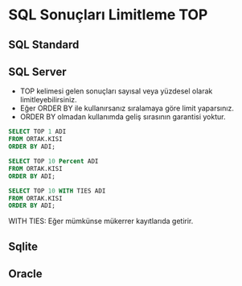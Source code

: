 # SQL Sonuçları Limitleme TOP 

## SQL Standard

## SQL Server

- TOP kelimesi gelen sonuçları sayısal veya yüzdesel olarak limitleyebilirsiniz.
- Eğer ORDER BY ile kullanırsanız sıralamaya göre limit yaparsınız.
- ORDER BY olmadan kullanımda geliş sırasının garantisi yoktur.


``` sql
SELECT TOP 1 ADI 
FROM ORTAK.KISI  
ORDER BY ADI;
```

``` sql
SELECT TOP 10 Percent ADI 
FROM ORTAK.KISI  
ORDER BY ADI;
```


``` sql
SELECT TOP 10 WITH TIES ADI 
FROM ORTAK.KISI 
ORDER BY ADI;
```

WITH TIES: Eğer mümkünse mükerrer kayıtlarıda getirir.


## Sqlite

## Oracle

